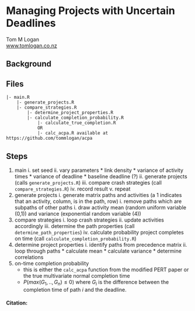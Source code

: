 # Managing Projects with Uncertain Deadlines
Tom M Logan  
www.tomlogan.co.nz

## Background

## Files

    |- main.R
        |- generate_projects.R
        |- compare_strategies.R
            |- determine_project_properties.R
            |- calculate_completion_probability.R
                |- calculate_true_completion.R
                OR
                |- calc_acpa.R available at https://github.com/tommlogan/acpa
                
## Steps

1. main
    i. set seed
    ii. vary parameters
        * link density
        * variance of activity times
        * variance of deadline
        * baseline deadline (?)
    ii. generate projects (calls `generate_projects.R`)
    iii. compare crash strategies (call `compare_strategies.R`)
    iv. record result
    v. repeat
2. generate projects
    i. generate matrix paths and activities (a 1 indicates that an activity, column, is in the path, row)
    i. remove paths which are subpaths of other paths
    i. draw activity mean (random uniform variable (0,1)) and variance (exponential random variable (4))
3. compare strategies
    i. loop crash strategies
    ii. update activities accordingly
    iii. determine the path properties (call `determine_path_properties`)
    iv. calculate probability project completes on time (call `calculate_completion_probability.R`)
4. determine project properties
    i. identify paths from precedence matrix
    ii. loop through paths
        * calculate mean
        * calculate variance
        * determine correlations
4. on-time completion probability
    * this is either the `calc_acpa` function from the modified PERT paper or the true multivariate normal completion time
    * $P(max(G_1, .., G_n) \leq 0)$ where $G_i$ is the difference between the completion time of path $i$ and the deadline.
  
    


#### Citation:

